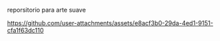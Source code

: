 reporsitorio para arte suave



https://github.com/user-attachments/assets/e8acf3b0-29da-4ed1-9151-cfa1f63dc110

